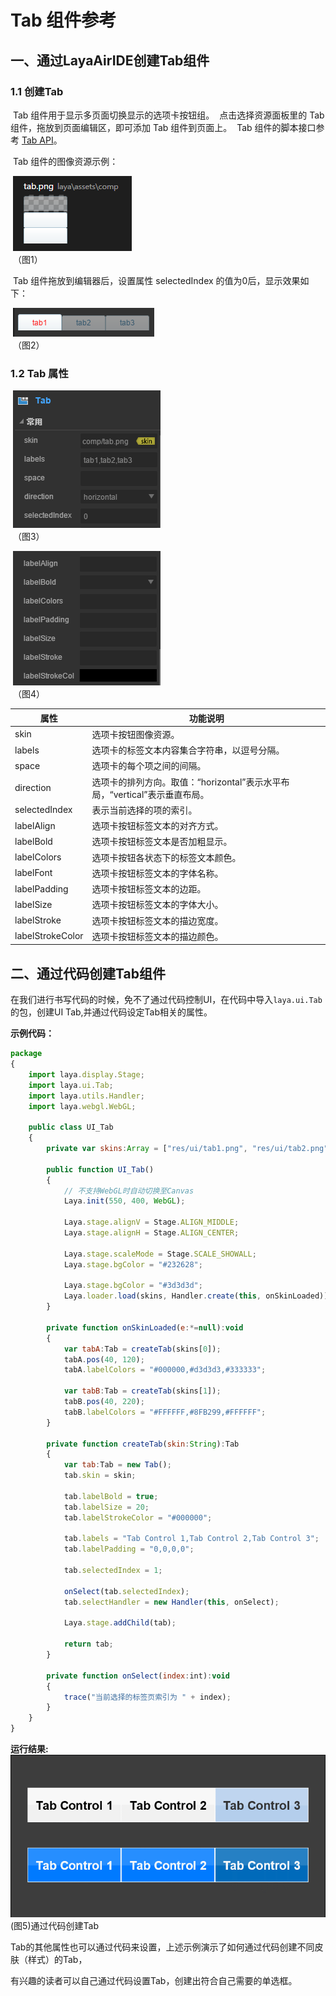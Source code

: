 # Tab 组件参考



## 一、通过LayaAirIDE创建Tab组件

### 1.1 创建Tab        

​        Tab 组件用于显示多页面切换显示的选项卡按钮组。
​        点击选择资源面板里的 Tab 组件，拖放到页面编辑区，即可添加 Tab 组件到页面上。
​        Tab 组件的脚本接口参考 [Tab API](http://layaair.ldc.layabox.com/api/index.html?category=Core&class=laya.ui.Tab)。

​        Tab 组件的图像资源示例：

​        ![图片0.png](img/1.png)<br/>
​    （图1）

​        Tab 组件拖放到编辑器后，设置属性 selectedIndex 的值为0后，显示效果如下：

​        ![图片0.png](img/2.png)<br/>
​    （图2）

 

 

### 1.2 Tab 属性

 

​        ![图片0.png](img/3.png)<br/>
​    （图3）

​        ![图片0.png](img/4.png)<br/>
​    （图4）

 

| **属性**           | **功能说明**                                 |
| ---------------- | ---------------------------------------- |
| skin             | 选项卡按钮图像资源。                               |
| labels           | 选项卡的标签文本内容集合字符串，以逗号分隔。                   |
| space            | 选项卡的每个项之间的间隔。                            |
| direction        | 选项卡的排列方向。取值：“horizontal”表示水平布局，“vertical”表示垂直布局。 |
| selectedIndex    | 表示当前选择的项的索引。                             |
| labelAlign       | 选项卡按钮标签文本的对齐方式。                          |
| labelBold        | 选项卡按钮标签文本是否加粗显示。                         |
| labelColors      | 选项卡按钮各状态下的标签文本颜色。                        |
| labelFont        | 选项卡按钮标签文本的字体名称。                          |
| labelPadding     | 选项卡按钮标签文本的边距。                            |
| labelSize        | 选项卡按钮标签文本的字体大小。                          |
| labelStroke      | 选项卡按钮标签文本的描边宽度。                          |
| labelStrokeColor | 选项卡按钮标签文本的描边颜色。                          |

 

## 二、通过代码创建Tab组件

​	在我们进行书写代码的时候，免不了通过代码控制UI，在代码中导入`laya.ui.Tab`的包，创建UI Tab,并通过代码设定Tab相关的属性。

**示例代码：**

```javascript
package 
{
	import laya.display.Stage;
	import laya.ui.Tab;
	import laya.utils.Handler;
	import laya.webgl.WebGL;
	
	public class UI_Tab
	{
		private var skins:Array = ["res/ui/tab1.png", "res/ui/tab2.png"];
		
		public function UI_Tab()
		{
			// 不支持WebGL时自动切换至Canvas
			Laya.init(550, 400, WebGL);

			Laya.stage.alignV = Stage.ALIGN_MIDDLE;
			Laya.stage.alignH = Stage.ALIGN_CENTER;

			Laya.stage.scaleMode = Stage.SCALE_SHOWALL;
			Laya.stage.bgColor = "#232628";
			
			Laya.stage.bgColor = "#3d3d3d";
			Laya.loader.load(skins, Handler.create(this, onSkinLoaded));
		}
		
		private function onSkinLoaded(e:*=null):void
		{
			var tabA:Tab = createTab(skins[0]);
			tabA.pos(40, 120);
			tabA.labelColors = "#000000,#d3d3d3,#333333";
			
			var tabB:Tab = createTab(skins[1]);
			tabB.pos(40, 220);
			tabB.labelColors = "#FFFFFF,#8FB299,#FFFFFF";
		}
		
		private function createTab(skin:String):Tab
		{
			var tab:Tab = new Tab();
			tab.skin = skin;
			
			tab.labelBold = true;
			tab.labelSize = 20;
			tab.labelStrokeColor = "#000000";
			
			tab.labels = "Tab Control 1,Tab Control 2,Tab Control 3";
			tab.labelPadding = "0,0,0,0";
			
			tab.selectedIndex = 1;
			
			onSelect(tab.selectedIndex);
			tab.selectHandler = new Handler(this, onSelect);
			
			Laya.stage.addChild(tab);
			
			return tab;
		}
		
		private function onSelect(index:int):void
		{
			trace("当前选择的标签页索引为 " + index);
		}
	}
}
```

**运行结果:**
​	![5](gif/1.gif)<br/>
​	(图5)通过代码创建Tab

​	Tab的其他属性也可以通过代码来设置，上述示例演示了如何通过代码创建不同皮肤（样式）的Tab，

有兴趣的读者可以自己通过代码设置Tab，创建出符合自己需要的单选框。